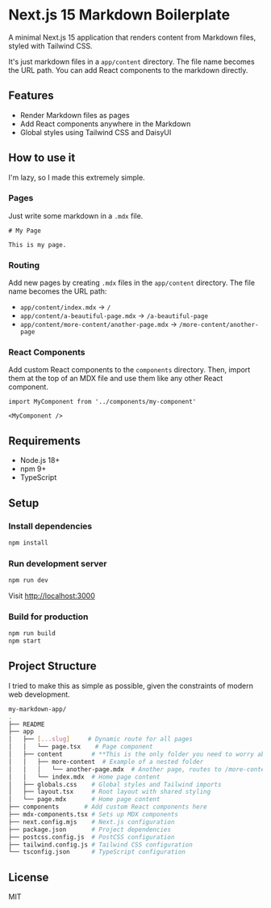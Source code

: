 # Next.js 15 Markdown Boilerplate

A minimal Next.js 15 application that renders content from Markdown files, styled with Tailwind CSS.

It's just markdown files in a `app/content` directory. The file name becomes the URL path. You can add React components to the markdown directly.

## Features

- Render Markdown files as pages
- Add React components anywhere in the Markdown
- Global styles using Tailwind CSS and DaisyUI

## How to use it

I'm lazy, so I made this extremely simple.

### Pages

Just write some markdown in a `.mdx` file.

```mdx
# My Page

This is my page.
```

### Routing

Add new pages by creating `.mdx` files in the `app/content` directory. The file name becomes the URL path:

- `app/content/index.mdx` → `/`
- `app/content/a-beautiful-page.mdx` → `/a-beautiful-page`
- `app/content/more-content/another-page.mdx` → `/more-content/another-page`

### React Components

Add custom React components to the `components` directory. Then, import them at the top of an MDX file and use them like any other React component.

```mdx
import MyComponent from '../components/my-component'

<MyComponent />
```

## Requirements

- Node.js 18+
- npm 9+
- TypeScript

## Setup

### Install dependencies

```bash
npm install
```

### Run development server

```bash
npm run dev
```

Visit <http://localhost:3000>

### Build for production

```bash
npm run build
npm start
```

## Project Structure

I tried to make this as simple as possible, given the constraints of modern web development.

```bash
my-markdown-app/
.
├── README
├── app
│   ├── [...slug]     # Dynamic route for all pages
│   │   └── page.tsx    # Page component
│   ├── content        # **This is the only folder you need to worry about.**
│   │   ├── more-content  # Example of a nested folder
│   │   │   └── another-page.mdx  # Another page, routes to /more-content/another-page
│   │   └── index.mdx  # Home page content
│   ├── globals.css    # Global styles and Tailwind imports
│   ├── layout.tsx     # Root layout with shared styling
│   └── page.mdx       # Home page content
├── components       # Add custom React components here
├── mdx-components.tsx # Sets up MDX components
├── next.config.mjs    # Next.js configuration  
├── package.json       # Project dependencies
├── postcss.config.js  # PostCSS configuration
├── tailwind.config.js # Tailwind CSS configuration
└── tsconfig.json      # TypeScript configuration
```

## License

MIT
